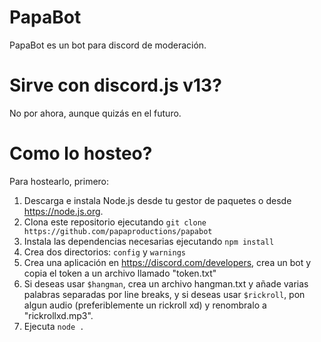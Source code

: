 # PapaBot
PapaBot es un bot para discord de moderación.

# Sirve con discord.js v13?
No por ahora, aunque quizás en el futuro.

# Como lo hosteo?
Para hostearlo, primero:
1. Descarga e instala Node.js desde tu gestor de paquetes o desde https://node.js.org.
2. Clona este repositorio ejecutando `git clone https://github.com/papaproductions/papabot`
3. Instala las dependencias necesarias ejecutando `npm install`
4. Crea dos directorios: `config` y `warnings`
5. Crea una aplicación en https://discord.com/developers, crea un bot y copia el token a un archivo llamado "token.txt"
6. Si deseas usar `$hangman`, crea un archivo hangman.txt y añade varias palabras separadas por line breaks, y si deseas usar `$rickroll`, pon algun audio (preferiblemente un rickroll xd) y renombralo a "rickrollxd.mp3".
7. Ejecuta `node .`
